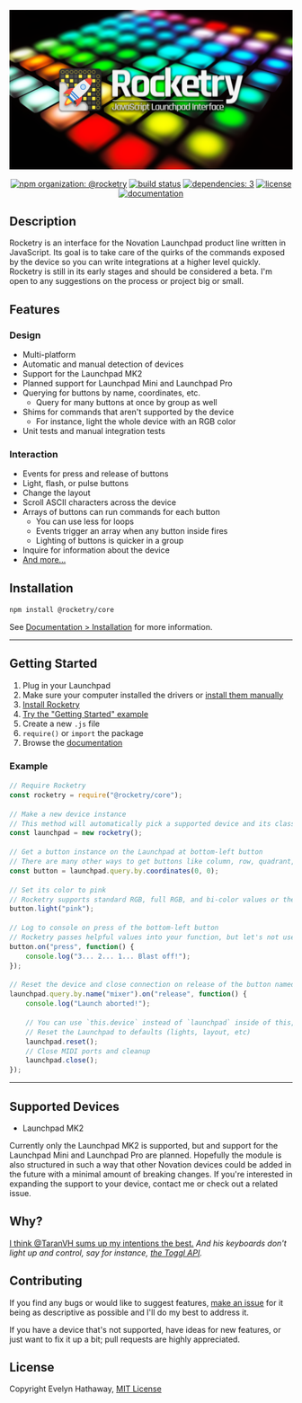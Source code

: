 <div align="center">

![Rocketry - JavaScript Launchpad Interface](https://github.com/rocketryjs/assets/raw/master/cover/cover.png)

[![npm organization: @rocketry](https://badgen.net/badge/npm/@rocketry/fb3e44?icon=npm)](https://www.npmjs.com/org/rocketry)
[![build status](https://badgen.net/travis/rocketryjs/rocketry/master?icon=travis)](https://travis-ci.com/rocketryjs/rocketry)
[![dependencies: 3](https://badgen.net/badge/dependencies/3/blue)](https://github.com/rocketryjs/rocketry/network/dependencies)
[![license](https://badgen.net/badge/license/MIT/blue)](/LICENSE)
[![documentation](https://badgen.net/badge/docs/rocketryjs%2Fdocs/)](https://github.com/rocketryjs/docs)

</div>

## Description

Rocketry is an interface for the Novation Launchpad product line written in JavaScript. Its goal is to take care of the quirks of the commands exposed by the device so you can write integrations at a higher level quickly. Rocketry is still in its early stages and should be considered a beta. I'm open to any suggestions on the process or project big or small.

## Features

### Design

- Multi-platform
- Automatic and manual detection of devices
- Support for the Launchpad MK2
- Planned support for Launchpad Mini and Launchpad Pro
- Querying for buttons by name, coordinates, etc.
	- Query for many buttons at once by group as well
- Shims for commands that aren't supported by the device
	- For instance, light the whole device with an RGB color
- Unit tests and manual integration tests

### Interaction

- Events for press and release of buttons
- Light, flash, or pulse buttons
- Change the layout
- Scroll ASCII characters across the device
- Arrays of buttons can run commands for each button
	- You can use less for loops
	- Events trigger an array when any button inside fires
	- Lighting of buttons is quicker in a group
- Inquire for information about the device
- [And more...](https://github.com/rocketryjs/docs/interaction.md)


## Installation

```bash
npm install @rocketry/core
```

See [Documentation > Installation](https://github.com/rocketryjs/docs/installation.md) for more information.

---

## Getting Started

1. Plug in your Launchpad
2. Make sure your computer installed the drivers or [install them manually](https://us.novationmusic.com/support/product-downloads?product=Launchpad)
3. [Install Rocketry](https://github.com/rocketryjs/docs/installation.md)
4. [Try the "Getting Started" example](https://github.com/rocketryjs/docs/getting-started.md)
5. Create a new `.js` file
6. `require()` or `import` the package
7. Browse the [documentation](https://github.com/rocketryjs/docs)

### Example

<!-- Also change /rocketryjs/docs/getting-started.md -->

```js
// Require Rocketry
const rocketry = require("@rocketry/core");

// Make a new device instance
// This method will automatically pick a supported device and its class
const launchpad = new rocketry();

// Get a button instance on the Launchpad at bottom-left button
// There are many other ways to get buttons like column, row, quadrant, etc.
const button = launchpad.query.by.coordinates(0, 0);

// Set its color to pink
// Rocketry supports standard RGB, full RGB, and bi-color values or their names
button.light("pink");

// Log to console on press of the bottom-left button
// Rocketry passes helpful values into your function, but let's not use them now
button.on("press", function() {
    console.log("3... 2... 1... Blast off!");
});

// Reset the device and close connection on release of the button named "mixer"
launchpad.query.by.name("mixer").on("release", function() {
    console.log("Launch aborted!");

    // You can use `this.device` instead of `launchpad` inside of this, but let's use our own reference
    // Reset the Launchpad to defaults (lights, layout, etc)
    launchpad.reset();
    // Close MIDI ports and cleanup
    launchpad.close();
});
```

---

## Supported Devices

- Launchpad MK2

Currently only the Launchpad MK2 is supported, but and support for the Launchpad Mini and Launchpad Pro are planned. Hopefully the module is also structured in such a way that other Novation devices could be added in the future with a minimal amount of breaking changes. If you're interested in expanding the support to your device, contact me or check out a related issue.

## Why?

[I think @TaranVH sums up my intentions the best.](https://youtu.be/kB2kIAEhjpE) *And his keyboards don't light up and control, say for instance, [the Toggl API](https://github.com/toggl/toggl_api_docs#nodejs).*

## Contributing

If you find any bugs or would like to suggest features, [make an issue](https://github.com/rocketryjs/rocketry/issues/new) for it being as descriptive as possible and I'll do my best to address it.

If you have a device that's not supported, have ideas for new features, or just want to fix it up a bit; pull requests are highly appreciated.

## License

Copyright Evelyn Hathaway, [MIT License](https://github.com/rocketryjs/rocketry/blob/master/LICENSE)
